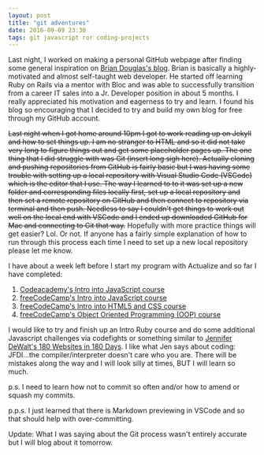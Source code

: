 ```yaml
---
layout: post
title: "git adventures"
date: 2016-09-09 23:30
tags: git javascript ror coding-projects
---
```

Last night, I worked on making a personal GitHub webpage after finding some general inspiration on <a href="http://theblackc000000de.blogspot.com/">Brian Douglas's blog</a>. Brian is basically a highly-motivated and almost self-taught web developer. He started off learning Ruby on Rails via a mentor with Bloc and was able to successfully transition from a career IT sales into a Jr. Developer position in about 5 months. I really appreciated his motivation and eagerness to try and learn. I found his blog so encouraging that I decided to try and build my own blog for free through my GitHub account.

 <strike>Last night when I got home around 10pm I got to work reading up on Jekyll and how to set things up. I am no stranger to HTML and so it did not take very long to figure things out and get some placeholder pages up. The one thing that I did struggle with was Git (insert long sigh here). Actually cloning and pushing repositories from GitHub is fairly basic but I was having some trouble with setting up a local repository with Visual Studio Code (VSCode) which is the editor that I use. The way I learned to to it was set up a new folder and corresponding files locally first, set up a local repository and then set a remote repository on GitHub and then connect to repository via terminal and then push. Needless to say I couldn't get things to work out well on the local end with VSCode and I ended up downloaded GitHub for Mac and connecting to Git that way.</strike> Hopefully with more practice things will get easier? Lol. Or not. If anyone has a fairly simple explanation of how to run through this process each time I need to set up a new local repository please let me know.

I have about a week left before I start my program with Actualize and so far I have completed: 
<ol>
    <li><a href="https://www.codecademy.com/learn/javascript">Codeacademy's Intro into JavaScript course</a></li>
    <li><a href="https://www.freecodecamp.com/en/map#Basic JavaScript">freeCodeCamp's Intro into JavaScript course</a></li>
    <li><a href="https://www.freecodecamp.com/en/map#HTML5 and CSS">freeCodeCamp's Intro into HTML5 and CSS course</a></li>
    <li><a href="https://www.freecodecamp.com/en/map#Object Oriented and Functional Programming">freeCodeCamp's Object Oriented Programming (OOP) course</a></li>
</ol>

I would like to try and finish up an Intro Ruby course and do some additional Javascript challenges via codefights or something similar to <a href="https://jenniferdewalt.com/">Jennifer DeWalt's 180 Websites in 180 Days</a>. I like what Jen says about coding: JFDI...the compiler/interpreter doesn't care who you are. There will be mistakes along the way and I will look silly at times, BUT I will learn so much.

p.s. I need to learn how not to commit so often and/or how to amend or squash my commits.

p.p.s. I just learned that there is Markdown previewing in VSCode and so that should help with over-committing.

Update: What I was saying about the Git process wasn't entirely accurate but I will blog about it tomorrow.

